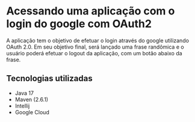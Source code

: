 # Acessando uma aplicação com o login do google com OAuth2

A aplicação tem o objetivo de efetuar o login através do google utilizando OAuth 2.0. 
 Em seu objetivo final, será lançado uma frase randômica e o usuário poderá efetuar o logout da aplicação, com um botão abaixo da frase.

## Tecnologias utilizadas

- Java 17
- Maven (2.6.1)
- Intellij
- Google Cloud


